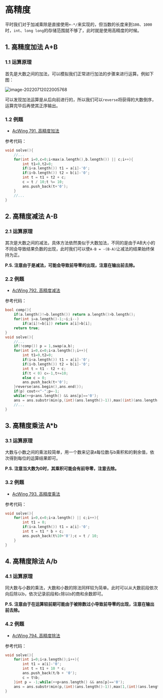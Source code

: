 # 高精度

平时我们对于加减乘除是直接使用`+-*/`来实现的，但当数的长度来到`100`、`1000`时，`int`、`long long`的存储范围就不够了，此时就是使用高精度的时候。

## 1. 高精度加法 A+B

### 1.1 运算原理

首先是大数之间的加法，可以模拟我们正常进行加法的步骤来进行运算。例如下图：

![image-20220712022005768](https://s2.loli.net/2022/07/12/EZr2Gb4qHlkJixe.png)

可以发现加法运算是从后向前进行的，所以我们可以`reverse`将获得的大数倒序，运算完毕后再使其正序输出。

### 1.2 例题

- [AcWing 791. 高精度加法](https://www.acwing.com/problem/content/793/)

参考代码：

```cpp
void solve(){
	//...
	for(int i=0,c=0;i<max(a.length(),b.length()) || c;i++){
        int t1=0,t2=0;
        if(i<a.length()) t1 = a[i]-'0';
        if(i<b.length()) t2 = b[i]-'0';
        int t = t1 + t2 + c;
        c = t / 10;t %= 10;
        ans.push_back(t+'0');
    }
    //...
}
```



## 2. 高精度减法 A-B

### 2.1 运算原理

其次是大数之间的减法，具体方法依然类似于大数加法，不同的是由于AB大小的不同会导致结果负数的出现，此时我们可以使`A-B = -(B-A)`让减法的结果始终保持为正。

**P.S. 注意由于是减法，可能会导致前导零的出现，注意在输出前去除。**

### 2.2 例题

- [AcWing 792. 高精度减法](https://www.acwing.com/problem/content/794/)

参考代码：

```cpp
bool comp(){
    if(a.length()!=b.length()) return a.length()>b.length();
    for(int i=a.length()-1;~i;i--)
        if(a[i]!=b[i]) return a[i]>b[i];
    return true;
}
void solve(){
    //...
    if(!comp()) p = 1,swap(a,b);
    for(int i=0,c=0;i<a.length();i++){
        int t1=0,t2=0;
        if(i<a.length()) t1 = a[i]-'0';
        if(i<b.length()) t2 = b[i]-'0';
        int t = t1 - t2 + c;
        if(t < 0) c=-1,t+=10;
        else c = 0;
        ans.push_back(t+'0');
    }reverse(ans.begin(),ans.end());
    if(p) cout<<"-";p=-1;
    while(++p<ans.length() && ans[p]=='0');
    ans = ans.substr(min(p,(int)(ans.length()-1)),max((int)(ans.length()-p),1));
    //...
}
```



## 3. 高精度乘法 A*b

### 3.1 运算原理

大数与小数之间的乘法较简单，用一个数来记录`A`每位数与b乘积和的剩余值，依次得到每位的运算结果即可。

**P.S. 注意当大数为0时，其乘积可能会有前导零，注意去除。**

### 3.2 例题

- [AcWing 793. 高精度乘法](https://www.acwing.com/problem/content/795/)

参考代码：

```cpp
void solve(){
    for(int i=0,c=0;i<a.length() || c;i++){
        int t1 = 0;
        if(i<a.length()) t1 = a[i]-'0';
        int t = t1 * b + c;
        ans.push_back(t%10+'0');c = t / 10;
    }
}
```



## 4. 高精度除法 A/b

### 4.1 运算原理

同大数与小数的乘法，大数和小数的除法同样较为简单。此时可以从大数前段依次向后除以b，依次记录前段和`c`除以`b`的商和余数即可。

**P.S. 注意由于在运算较前期可能由于被除数过小导致前导零的出现，注意在输出前去除。**

### 4.2 例题

- [AcWing 794. 高精度除法](https://www.acwing.com/problem/content/796/)

参考代码：

```cpp
void solve(){
    for(int i=0;i<a.length();i++){
        int t1 = a[i]-'0';
        int t = t1 + 10 * c;
        ans.push_back(t/b + '0');
        c = t%b;
    }int p = -1;while(++p<ans.length() && ans[p]=='0');
    ans = ans.substr(min(p,(int)(ans.length()-1)),max(1,(int)(ans.length()-p)));
}
```

